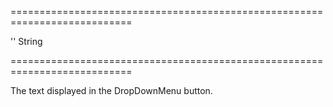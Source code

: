 ===========================================================================
<!--default-->''<!--/default-->
<!--type-->String<!--/type-->
===========================================================================

<!--shortDescription-->
The text displayed in the DropDownMenu button.
<!--/shortDescription-->

<!--fullDescription-->

<!--/fullDescription-->
